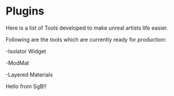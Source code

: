 # Plugins

Here is a list of Tools developed to make unreal artists life easier.

Following are the tools which are currently ready for production:

-Isolator Widget

-ModMat

-Layered Materials



Hello from SgB!!
